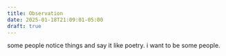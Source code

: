 ```yaml
---
title: Observation
date: 2025-01-18T21:09:01-05:00
draft: true
---
```

some people notice things and say it like poetry. i want to be some people.